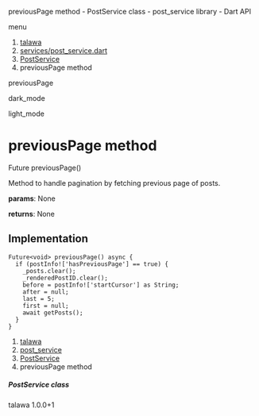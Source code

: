




previousPage method - PostService class - post\_service library - Dart API







menu

1. [talawa](../../index.html)
2. [services/post\_service.dart](../../services_post_service/services_post_service-library.html)
3. [PostService](../../services_post_service/PostService-class.html)
4. previousPage method

previousPage


dark\_mode

light\_mode




# previousPage method


Future<void>
previousPage()

Method to handle pagination by fetching previous page of posts.

**params**:
None

**returns**:
None


## Implementation

```
Future<void> previousPage() async {
  if (postInfo!['hasPreviousPage'] == true) {
    _posts.clear();
    _renderedPostID.clear();
    before = postInfo!['startCursor'] as String;
    after = null;
    last = 5;
    first = null;
    await getPosts();
  }
}
```

 


1. [talawa](../../index.html)
2. [post\_service](../../services_post_service/services_post_service-library.html)
3. [PostService](../../services_post_service/PostService-class.html)
4. previousPage method

##### PostService class





talawa
1.0.0+1






